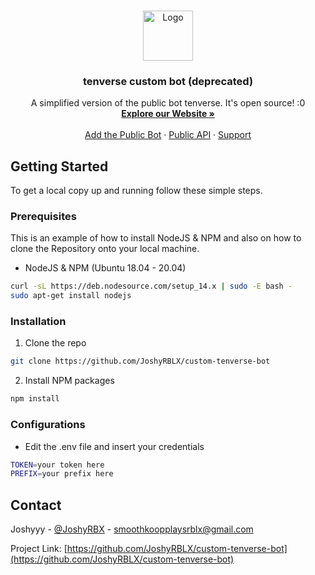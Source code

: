 <!-- PROJECT LOGO -->
<br />
<p align="center">
  <a href="https://github.com/JoshyRBLX/custom-tenverse-bot">
    <img src="https://cdn.flyro.xyz/NxYo4" alt="Logo" width="80" height="80">
  </a>

  <h3 align="center">tenverse custom bot (deprecated)</h3>

  <p align="center">
    A simplified version of the public bot tenverse. It's open source! :0
    <br />
    <a href="https://tenverse.link/"><strong>Explore our Website »</strong></a>
    <br />
    <br />
    <a href="https://get.tenverse.link">Add the Public Bot</a>
    ·
    <a href="https://api.tenverse.link">Public API</a>
    ·
    <a href="https://discord.tenverse.link">Support</a>
  </p>
</p>

<!-- GETTING STARTED -->
## Getting Started

To get a local copy up and running follow these simple steps.

### Prerequisites

This is an example of how to install NodeJS & NPM and also on how to clone the Repository onto your local machine.
* NodeJS & NPM (Ubuntu 18.04 - 20.04)
```sh
curl -sL https://deb.nodesource.com/setup_14.x | sudo -E bash -
sudo apt-get install nodejs
```

### Installation

1. Clone the repo
```sh
git clone https://github.com/JoshyRBLX/custom-tenverse-bot
```
2. Install NPM packages
```sh
npm install
```

### Configurations

* Edit the .env file and insert your credentials
```sh
TOKEN=your token here
PREFIX=your prefix here
```

<!-- CONTACT -->
## Contact

Joshyyy - [@JoshyRBX](https://twitter.com/JoshyRBX) - smoothkoopplaysrblx@gmail.com

Project Link: [https://github.com/JoshyRBLX/custom-tenverse-bot](https://github.com/JoshyRBLX/custom-tenverse-bot)
